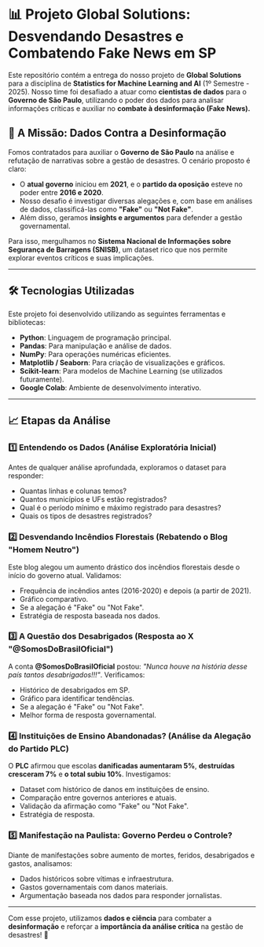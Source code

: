 # 📊 Projeto Global Solutions: Desvendando Desastres e Combatendo Fake News em SP

Este repositório contém a entrega do nosso projeto de **Global Solutions** para a disciplina de **Statistics for Machine Learning and AI** (1º Semestre - 2025). Nosso time foi desafiado a atuar como **cientistas de dados** para o **Governo de São Paulo**, utilizando o poder dos dados para analisar informações críticas e auxiliar no **combate à desinformação (Fake News).**

## 🎯 A Missão: Dados Contra a Desinformação
Fomos contratados para auxiliar o **Governo de São Paulo** na análise e refutação de narrativas sobre a gestão de desastres. O cenário proposto é claro:
- O **atual governo** iniciou em **2021**, e o **partido da oposição** esteve no poder entre **2016 e 2020**.
- Nosso desafio é investigar diversas alegações e, com base em análises de dados, classificá-las como **"Fake"** ou **"Not Fake"**.
- Além disso, geramos **insights e argumentos** para defender a gestão governamental.

Para isso, mergulhamos no **Sistema Nacional de Informações sobre Segurança de Barragens (SNISB)**, um dataset rico que nos permite explorar eventos críticos e suas implicações.

---

## 🛠️ Tecnologias Utilizadas
Este projeto foi desenvolvido utilizando as seguintes ferramentas e bibliotecas:

- **Python**: Linguagem de programação principal.
- **Pandas**: Para manipulação e análise de dados.
- **NumPy**: Para operações numéricas eficientes.
- **Matplotlib / Seaborn**: Para criação de visualizações e gráficos.
- **Scikit-learn**: Para modelos de Machine Learning (se utilizados futuramente).
- **Google Colab**: Ambiente de desenvolvimento interativo.

---

## 📈 Etapas da Análise

### 1️⃣ **Entendendo os Dados (Análise Exploratória Inicial)**
Antes de qualquer análise aprofundada, exploramos o dataset para responder:
- Quantas linhas e colunas temos?
- Quantos municípios e UFs estão registrados?
- Qual é o período mínimo e máximo registrado para desastres?
- Quais os tipos de desastres registrados?

### 2️⃣ **Desvendando Incêndios Florestais (Rebatendo o Blog "Homem Neutro")**
Este blog alegou um aumento drástico dos incêndios florestais desde o início do governo atual. Validamos:
- Frequência de incêndios antes (2016-2020) e depois (a partir de 2021).
- Gráfico comparativo.
- Se a alegação é "Fake" ou "Not Fake".
- Estratégia de resposta baseada nos dados.

### 3️⃣ **A Questão dos Desabrigados (Resposta ao X "@SomosDoBrasilOficial")**
A conta **@SomosDoBrasilOficial** postou: _"Nunca houve na história desse país tantos desabrigados!!!"_.
Verificamos:
- Histórico de desabrigados em SP.
- Gráfico para identificar tendências.
- Se a alegação é "Fake" ou "Not Fake".
- Melhor forma de resposta governamental.

### 4️⃣ **Instituições de Ensino Abandonadas? (Análise da Alegação do Partido PLC)**
O **PLC** afirmou que escolas **danificadas aumentaram 5%**, **destruídas cresceram 7%** e **o total subiu 10%**. Investigamos:
- Dataset com histórico de danos em instituições de ensino.
- Comparação entre governos anteriores e atuais.
- Validação da afirmação como "Fake" ou "Not Fake".
- Estratégia de resposta.

### 5️⃣ **Manifestação na Paulista: Governo Perdeu o Controle?**
Diante de manifestações sobre aumento de mortes, feridos, desabrigados e gastos, analisamos:
- Dados históricos sobre vítimas e infraestrutura.
- Gastos governamentais com danos materiais.
- Argumentação baseada nos dados para responder jornalistas.

---

Com esse projeto, utilizamos **dados e ciência** para combater a **desinformação** e reforçar a **importância da análise crítica** na gestão de desastres! 🚀
